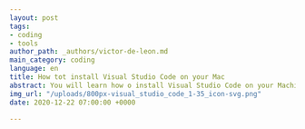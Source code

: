 ```yaml
---
layout: post
tags:
- coding
- tools
author_path: _authors/victor-de-leon.md
main_category: coding
language: en
title: How tot install Visual Studio Code on your Mac
abstract: You will learn how o install Visual Studio Code on your Machine.
img_url: "/uploads/800px-visual_studio_code_1-35_icon-svg.png"
date: 2020-12-22 07:00:00 +0000

---
```

